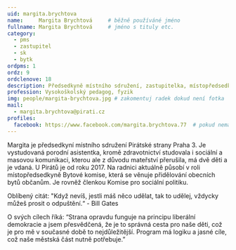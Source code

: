 ```yaml
---
uid: margita.brychtova
name:     Margita Brychtová  	# běžně používáné jméno
fullname: Margita Brychtová  	# jméno s tituly etc.
category:
  - pms
  - zastupitel
  - sk
  - bytk
ordpms: 1
ordz: 9
ordclenove: 18
description: Předsedkyně místního sdružení, zastupitelka, místopředsedkyně Bytové komise, členka Sociální komise # zobrazuje se v lide
profession: Vysokoškolský pedagog, fyzik
img: people/margita-brychtova.jpg # zakomentuj radek dokud není fotka
mail:
  - margita.brychtova@pirati.cz
profiles:
  facebook: https://www.facebook.com/margita.brychtova.77  # pokud nema, staci smazat tuto radku
---
```

Margita je předsedkyní místního sdružení Pirátské strany Praha 3. Je vystudovaná porodní asistentka, kromě zdravotnictví studovala i sociální a masovou komunikaci, kterou ale z důvodu mateřství přerušila, má dvě děti a je vdaná. U Pirátů je od roku 2017. Na radnici aktuálně působí v roli místopředsedkyně Bytové komise, která se věnuje přidělování obecních bytů občanům. Je rovněž členkou Komise pro sociální politiku.

Oblíbený citát: "Když nevíš, jestli máš něco udělat, tak to udělej, vždycky můžeš prosit o odpuštění.“ - Bill Gates

O svých cílech říká: “Strana opravdu funguje na principu liberální demokracie a jsem přesvědčená, že je to správná cesta pro naše děti, což je pro mě v současné době to nejdůležitější. Program má logiku a jasné cíle, což naše městská část nutně potřebuje.” 
 
